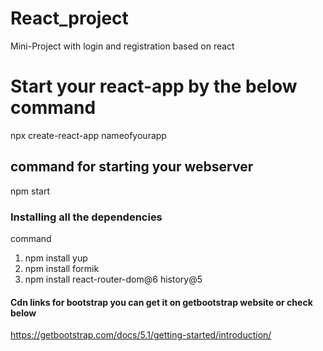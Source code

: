 # React_project
Mini-Project with login and registration based on react
# Start your react-app by the below command
npx create-react-app nameofyourapp
## command for starting your webserver
npm start
### Installing all the dependencies
command 
1) npm install yup
2) npm install formik
3) npm install react-router-dom@6 history@5


#### Cdn links for bootstrap you can get it on getbootstrap website or check below
https://getbootstrap.com/docs/5.1/getting-started/introduction/



